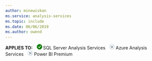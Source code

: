 ```yaml
---
author: minewiskan
ms.service: analysis-services  
ms.topic: include
ms.date: 06/06/2019
ms.author: owend
---
```


**APPLIES TO:** ![Yes](media/yes2.png)SQL Server Analysis Services ![No](media/no.png)Azure Analysis Services ![No](media/no.png)Power BI Premium